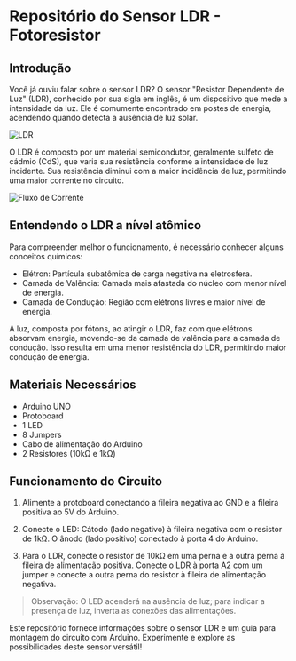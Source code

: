# Repositório do Sensor LDR - Fotoresistor

## Introdução
Você já ouviu falar sobre o sensor LDR? O sensor "Resistor Dependente de Luz" (LDR), conhecido por sua sigla em inglês, é um dispositivo que mede a intensidade da luz. Ele é comumente encontrado em postes de energia, acendendo quando detecta a ausência de luz solar.

![LDR](https://i.pinimg.com/564x/cc/73/8f/cc738f4ab7ee4489361d7685118690b4.jpg)

O LDR é composto por um material semicondutor, geralmente sulfeto de cádmio (CdS), que varia sua resistência conforme a intensidade de luz incidente. Sua resistência diminui com a maior incidência de luz, permitindo uma maior corrente no circuito.

![Fluxo de Corrente](https://www.kitsarduino.com.br/imagens/ldr-arduino-pg2.png)

## Entendendo o LDR a nível atômico
Para compreender melhor o funcionamento, é necessário conhecer alguns conceitos químicos:

- Elétron: Partícula subatômica de carga negativa na eletrosfera.
- Camada de Valência: Camada mais afastada do núcleo com menor nível de energia.
- Camada de Condução: Região com elétrons livres e maior nível de energia.

A luz, composta por fótons, ao atingir o LDR, faz com que elétrons absorvam energia, movendo-se da camada de valência para a camada de condução. Isso resulta em uma menor resistência do LDR, permitindo maior condução de energia.

## Materiais Necessários
- Arduino UNO
- Protoboard
- 1 LED
- 8 Jumpers
- Cabo de alimentação do Arduino
- 2 Resistores (10kΩ e 1kΩ)

## Funcionamento do Circuito
1. Alimente a protoboard conectando a fileira negativa ao GND e a fileira positiva ao 5V do Arduino.

2. Conecte o LED: Cátodo (lado negativo) à fileira negativa com o resistor de 1kΩ. O ânodo (lado positivo) conectado à porta 4 do Arduino.

3. Para o LDR, conecte o resistor de 10kΩ em uma perna e a outra perna à fileira de alimentação positiva. Conecte o LDR à porta A2 com um jumper e conecte a outra perna do resistor à fileira de alimentação negativa.


>Observação: O LED acenderá na ausência de luz; para indicar a presença de luz, inverta as conexões das alimentações.

Este repositório fornece informações sobre o sensor LDR e um guia para montagem do circuito com Arduino. Experimente e explore as possibilidades deste sensor versátil!